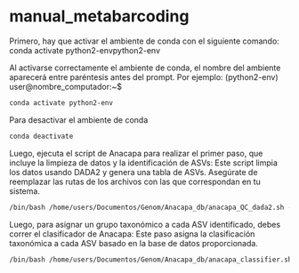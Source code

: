# manual_metabarcoding
Primero, hay que activar el ambiente de conda con el siguiente comando:
conda activate python2-envpython2-env

Al activarse correctamente el ambiente de conda, el nombre del ambiente aparecerá entre paréntesis antes del prompt.
Por ejemplo: (python2-env) user@nombre_computador:~$

```bash
conda activate python2-env
```
Para desactivar el ambiente de conda

```bash
conda deactivate
```

Luego, ejecuta el script de Anacapa para realizar el primer paso, que incluye la limpieza de datos y la identificación de ASVs:
Este script limpia los datos usando DADA2 y genera una tabla de ASVs.
Asegúrate de reemplazar las rutas de los archivos con las que correspondan en tu sistema.

```bash
/bin/bash /home/users/Documentos/Genom/Anacapa_db/anacapa_QC_dada2.sh -i /home/users/Documentos/Genom/dexmul_arms_al -o /home/users/Documentos/Genom/out_anacapa -d /home/users/Documentos/Genom/Anacapa_db -a nextera -t Miseq -f /home/users/Documentos/Genom/Anacapa_db/forward_primers.txt -r /home/users/Documentos/Genom/Anacapa_db/reverse_primers.txt -e /home/users/Documentos/Genom/Anacapa_db/metabarcode_loci_min_merge_length.txt -g -l
 ```

Luego, para asignar un grupo taxonómico a cada ASV identificado, debes correr el clasificador de Anacapa:
Este paso asigna la clasificación taxonómica a cada ASV basado en la base de datos proporcionada.

```bash
/bin/bash /home/users/Documentos/Genom/Anacapa_db/anacapa_classifier.sh -o  /home/users/Documentos/Genom/out_anacapa/ -d /home/users/Documentos/Genom/Anacapa_db/ -l
```
